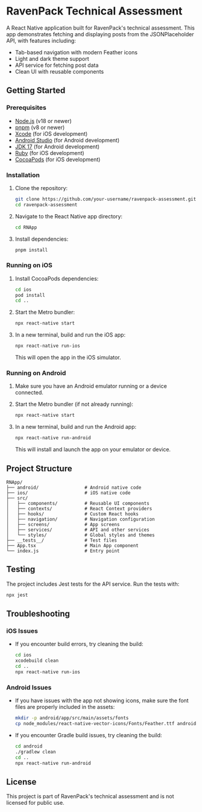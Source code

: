 # RavenPack Technical Assessment

A React Native application built for RavenPack's technical assessment. This app demonstrates fetching and displaying posts from the JSONPlaceholder API, with features including:

- Tab-based navigation with modern Feather icons
- Light and dark theme support
- API service for fetching post data
- Clean UI with reusable components

## Getting Started

### Prerequisites

- [Node.js](https://nodejs.org/) (v18 or newer)
- [pnpm](https://pnpm.io/) (v8 or newer)
- [Xcode](https://developer.apple.com/xcode/) (for iOS development)
- [Android Studio](https://developer.android.com/studio) (for Android development)
- [JDK 17](https://openjdk.java.net/projects/jdk/17/) (for Android development)
- [Ruby](https://www.ruby-lang.org/) (for iOS development)
- [CocoaPods](https://cocoapods.org/) (for iOS development)

### Installation

1. Clone the repository:

   ```bash
   git clone https://github.com/your-username/ravenpack-assessment.git
   cd ravenpack-assessment
   ```

2. Navigate to the React Native app directory:

   ```bash
   cd RNApp
   ```

3. Install dependencies:
   ```bash
   pnpm install
   ```

### Running on iOS

1. Install CocoaPods dependencies:

   ```bash
   cd ios
   pod install
   cd ..
   ```

2. Start the Metro bundler:

   ```bash
   npx react-native start
   ```

3. In a new terminal, build and run the iOS app:

   ```bash
   npx react-native run-ios
   ```

   This will open the app in the iOS simulator.

### Running on Android

1. Make sure you have an Android emulator running or a device connected.

2. Start the Metro bundler (if not already running):

   ```bash
   npx react-native start
   ```

3. In a new terminal, build and run the Android app:
   ```bash
   npx react-native run-android
   ```
   This will install and launch the app on your emulator or device.

## Project Structure

```
RNApp/
├── android/                 # Android native code
├── ios/                     # iOS native code
├── src/
│   ├── components/          # Reusable UI components
│   ├── contexts/            # React Context providers
│   ├── hooks/               # Custom React hooks
│   ├── navigation/          # Navigation configuration
│   ├── screens/             # App screens
│   ├── services/            # API and other services
│   └── styles/              # Global styles and themes
├── __tests__/               # Test files
├── App.tsx                  # Main App component
└── index.js                 # Entry point
```

## Testing

The project includes Jest tests for the API service. Run the tests with:

```bash
npx jest
```

## Troubleshooting

### iOS Issues

- If you encounter build errors, try cleaning the build:
  ```bash
  cd ios
  xcodebuild clean
  cd ..
  npx react-native run-ios
  ```

### Android Issues

- If you have issues with the app not showing icons, make sure the font files are properly included in the assets:

  ```bash
  mkdir -p android/app/src/main/assets/fonts
  cp node_modules/react-native-vector-icons/Fonts/Feather.ttf android/app/src/main/assets/fonts/
  ```

- If you encounter Gradle build issues, try cleaning the build:
  ```bash
  cd android
  ./gradlew clean
  cd ..
  npx react-native run-android
  ```

## License

This project is part of RavenPack's technical assessment and is not licensed for public use.

